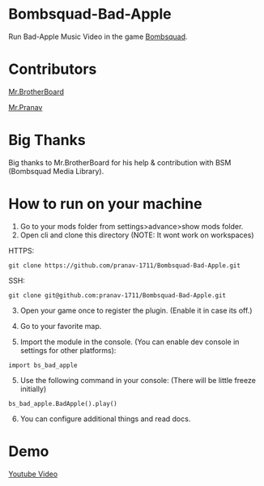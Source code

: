 # Bombsquad-Bad-Apple
Run Bad-Apple Music Video in the game [Bombsquad](https://github.com/efroemling/ballistica).

# Contributors
[Mr.BrotherBoard](https://github.com/BrotherBoard)

[Mr.Pranav](https://github.com/pranav-1711)

# Big Thanks
Big thanks to Mr.BrotherBoard for his help & contribution with BSM (Bombsquad Media Library).

# How to run on your machine
1) Go to your mods folder from settings>advance>show mods folder.
2) Open cli and clone this directory (NOTE: It wont work on workspaces)

HTTPS:
```
git clone https://github.com/pranav-1711/Bombsquad-Bad-Apple.git
```

SSH:
```
git clone git@github.com:pranav-1711/Bombsquad-Bad-Apple.git
```
3) Open your game once to register the plugin. (Enable it in case its off.)

4) Go to your favorite map.

5) Import the module in the console. (You can enable dev console in settings for other platforms):

```
import bs_bad_apple
```

5) Use the following command in your console: (There will be little freeze initially)

```
bs_bad_apple.BadApple().play()
```

6) You can configure additional things and read docs.


# Demo
[Youtube Video](https://youtu.be/wRqtgE-JY-0)
